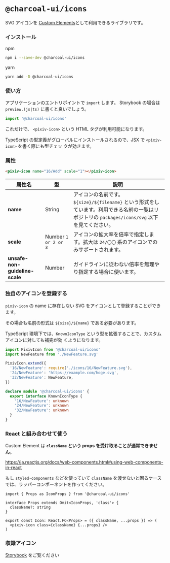 # `@charcoal-ui/icons`

SVG アイコンを [Custom Elements](https://developer.mozilla.org/ja/docs/Web/Web_Components/Using_custom_elements)として利用できるライブラリです。

### インストール

npm

```bash
npm i --save-dev @charcoal-ui/icons
```

yarn

```bash
yarn add -D @charcoal-ui/icons
```

### 使い方

アプリケーションのエントリポイントで `import` します。 Storybook の場合は `preview.(js|ts)` に書くと良いでしょう。

```ts
import '@charcoal-ui/icons'
```

これだけで、 `<pixiv-icon>` という HTML タグが利用可能になります。

TypeScript の型定義がグローバルにインストールされるので、JSX で `<pixiv-icon>` を書く際にも型チェッ
クが効きます。

### 属性

```html
<pixiv-icon name="16/Add" scale="1"></pixiv-icon>
```

| 属性名                         | 型                   | 説明                                                                                                                                           |
| ------------------------------ | -------------------- | ---------------------------------------------------------------------------------------------------------------------------------------------- |
| **name**                       | String               | アイコンの名前です。`${size}/${filename}` という形式をしています。利用できる名前の一覧はリポジトリの `packages/icons/svg` 以下を見てください。 |
| **scale**                      | Number `1 or 2 or 3` | アイコンの拡大率を倍率で指定します。拡大は `24/〇〇` 系のアイコンでのみサポートされます。                                                      |
| **unsafe-non-guideline-scale** | Number               | ガイドラインに従わない倍率を無理やり指定する場合に使います。                                                                                   |

### 独自のアイコンを登録する

`pixiv-icon` の name に存在しない SVG をアイコンとして登録することができます。

その場合も名前の形式は `${size}/${name}` である必要があります。

TypeScript 環境下では、`KnownIconType` という型を拡張することで、カスタムアイコンに対しても補完が効
くようになります。

```ts
import PixivIcon from '@charcoal-ui/icons'
import NewFeature from './NewFeature.svg'

PixivIcon.extend({
  '16/NewFeature': require('./icons/16/NewFeature.svg'),
  '24/NewFeature': 'https://example.com/hoge.svg',
  '32/NewFeature': NewFeature,
})

declare module '@charcoal-ui/icons' {
  export interface KnownIconType {
    '16/NewFeature': unknown
    '24/NewFeature': unknown
    '32/NewFeature': unknown
  }
}
```

### React と組み合わせて使う

Custom Element は **`className` という props を受け取ることが通常できません**。

https://ja.reactjs.org/docs/web-components.html#using-web-components-in-react

もし `styled-components` などを使っていて `className` を渡せないと困るケースでは、ラッパーコンポーネントを作ってください。

```tsx
import { Props as IconProps } from '@charcoal-ui/icons'

interface Props extends Omit<IconProps, 'class'> {
  className?: string
}

export const Icon: React.FC<Props> = ({ className, ...props }) => (
  <pixiv-icon class={className} {...props} />
)
```

### 収録アイコン

[Storybook](https://pixiv.github.io/charcoal?path=/story/icons-pixivicon-pixiv-icon--default) をご覧ください
